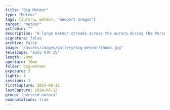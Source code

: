 ```yaml
---
title: "Big Meteor"
type: "Meteor"
tags: [aurora, meteor, "newport oregon"]
target: "meteor"
astrobin: ""
description: "A large meteor streaks across the aurora during the Perseids meteor shower in August."
signature: false
archive: false
image: "/assets/images/gallery/big-meteor/thumb.jpg"
telescope: "Sony A7R IV"
length: 20mm
aperture: 10mm
folder: big-meteor
exposure: 3
lights: 1
sessions: 1
firstCapture: 2024-08-12
lastCapture: 2024-08-12
group: "perseid-aurora"
noannotations: true
---
```

